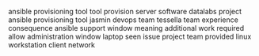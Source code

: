 ansible provisioning tool tool provision server software datalabs project ansible provisioning tool jasmin devops team tessella team experience consequence ansible support window meaning additional work required allow administration window laptop seen issue project team provided linux workstation client network